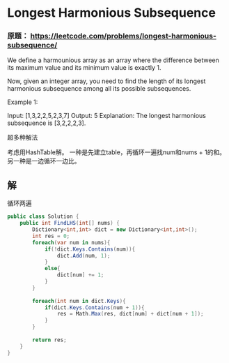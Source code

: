#  Longest Harmonious Subsequence

### 原题： https://leetcode.com/problems/longest-harmonious-subsequence/

We define a harmounious array as an array where the difference between its maximum value and its minimum value is exactly 1.

Now, given an integer array, you need to find the length of its longest harmonious subsequence among all its possible subsequences.

Example 1:

Input: [1,3,2,2,5,2,3,7]
Output: 5
Explanation: The longest harmonious subsequence is [3,2,2,2,3].

超多种解法

考虑用HashTable解。
一种是先建立table，再循环一遍找num和nums + 1的和。
另一种是一边循环一边比。


## 解
循环两遍

```c# 
public class Solution {
    public int FindLHS(int[] nums) {
        Dictionary<int,int> dict = new Dictionary<int,int>();
        int res = 0;
        foreach(var num in nums){
            if(!dict.Keys.Contains(num)){
                dict.Add(num, 1);
            }
            else{
                dict[num] += 1;
            }
        }
        
        foreach(int num in dict.Keys){
            if(dict.Keys.Contains(num + 1)){
                res = Math.Max(res, dict[num] + dict[num + 1]);
            }
        }
        
        return res;
    }
}
```



